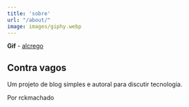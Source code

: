 ```yaml
---
title: 'sobre'
url: "/about/"
image: images/giphy.webp
---
```

 **Gif** - [alcrego](https://giphy.com/channel/alcrego)

## Contra vagos

Um projeto de blog simples e autoral para discutir tecnologia.

Por rckmachado
